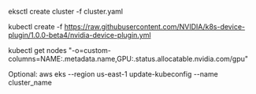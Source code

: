 
eksctl create cluster -f cluster.yaml

kubectl create -f https://raw.githubusercontent.com/NVIDIA/k8s-device-plugin/1.0.0-beta4/nvidia-device-plugin.yml

kubectl get nodes "-o=custom-columns=NAME:.metadata.name,GPU:.status.allocatable.nvidia\.com/gpu"

Optional:
aws eks --region us-east-1 update-kubeconfig --name cluster_name
